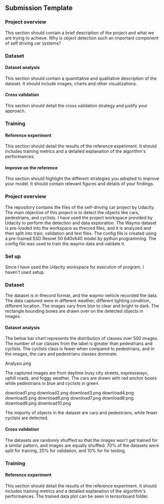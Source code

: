 ## Submission Template

### Project overview
This section should contain a brief description of the project and what we are trying to achieve. 
Why is object detection such an important component of self driving car systems?

### Dataset
#### Dataset analysis
This section should contain a quantitative and qualitative description of the dataset. 
It should include images, charts and other visualizations.


#### Cross validation
This section should detail the cross validation strategy and justify your approach.

### Training
#### Reference experiment
This section should detail the results of the reference experiment. 
It should includes training metrics and a detailed explanation of the algorithm's performances.

#### Improve on the reference
This section should highlight the different strategies you adopted to improve your model. 
It should contain relevant figures and details of your findings.




### Project overview
The repository contains the files of the self-driving car project by Udacity. 
The main objective of this project is to detect the objects like cars, pedestrians, and cyclists.
I have used the project workspace provided by Udacity to perform the detection and data exploration. 
The Waymo dataset is pre-loaded into the workspace as tfrecord files, and it is analyzed and then split into train, 
validation and test files. The config file is created using a pre-trained SSD Resnet 50 640x640 model by python programming.
The config file was used to train the waymo data and validate it.

### Set up
Since I have used the Udacity workspace for execution of program, I haven't used setup. 


### Dataset
The dataset is in tfrecord format, and the waymo vehicle recorded the data. 
The data captured were in different weather, different lighting condition, different location. 
The images vary from blur to clear and bright to dark. The rectangle bounding boxes are drawn over on the detected objects in images.

#### Dataset analysis
The below bar chart represents the distribution of classes over 500 images.
The number of car classes from the label is greater than pedestrians and cyclists. 
The cyclists class is fewer when compared to pedestrians, and in the images, the cars and pedestrians classes dominate.

Analysis.png

The captured images are from daytime busy city streets, expressways, uphill roads, and foggy weather. 
The cars are drawn with red anchor boxes while pedestrians in blue and cyclists in green. 

download1.png
download2.png
download3.png
download4.png
download5.png
download6.png
download7.png
download8.png
download9.png
download10.png


The majority of objects in the dataset are cars and pedestrians, while fewer cyclists are detected.

#### Cross validation
The datasets are randomly shuffled so that the images won't get trained for a similar pattern, and images are equally shuffled.
70% of the datasets were split for training, 20% for validation, and 10% for for testing. 


### Training
#### Reference experiment
This section should detail the results of the reference experiment. It should includes training metrics and a detailed explanation of the algorithm's performances.
The trained data plot can be seen in tensorboard folder.

